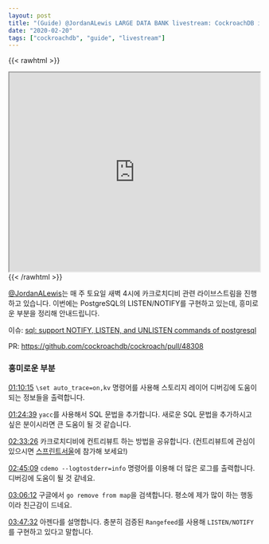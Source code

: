 ```yaml
---
layout: post
title: "(Guide) @JordanALewis LARGE DATA BANK livestream: CockroachDB is learning the secret technique LISTEN/NOTIFY"
date: "2020-02-20"
tags: ["cockroachdb", "guide", "livestream"]
---
```


{{< rawhtml >}}
<iframe
	src="https://player.twitch.tv/?video=v608291326&parent=streamernews.example.com&autoplay=false"
	height="400"
	width="100%"
	allowfullscreen="true">
</iframe>
{{< /rawhtml >}}

[@JordanALewis](https://mobile.twitter.com/JordanALewis)는 매 주 토요일 새벽
4시에 카크로치디비 관련 라이브스트림을 진행하고 있습니다. 이번에는 PostgreSQL의 LISTEN/NOTIFY를
구현하고 있는데, 흥미로운 부분을 정리해 안내드립니다.

이슈: [sql: support NOTIFY, LISTEN, and UNLISTEN commands of postgresql](https://github.com/cockroachdb/cockroach/issues/41522)

PR: https://github.com/cockroachdb/cockroach/pull/48308

<!--more-->

### 흥미로운 부분

[01:10:15](https://www.twitch.tv/videos/608291326?t=1h10m15s) `\set auto_trace=on,kv` 명령어를 사용해 스토리지 레이어 디버깅에 도움이 되는 정보들을 출력합니다.

[01:24:39](https://www.twitch.tv/videos/608291326?t=1h24m39s) `yacc`를 사용해서 SQL 문법을 추가합니다. 새로운 SQL 문법을 추가하시고 싶은 분이시라면 큰 도움이 될 것 같습니다.

[02:33:26](https://www.twitch.tv/videos/608291326?t=2h33m26s) 카크로치디비에 컨트리뷰트 하는 방법을 공유합니다. (컨트리뷰트에 관심이 있으시면 [스프린트서울](https://www.sprintseoul.org)에 참가해 보세요!)

[02:45:09](https://www.twitch.tv/videos/608291326?t=2h54m9s) `cdemo --logtostderr=info` 명령어를 이용해 더 많은 로그를 출력합니다. 디버깅에 도움이 될 것 같네요.

[03:06:12](https://www.twitch.tv/videos/608291326?t=3h6m12s) 구글에서 `go remove from map`을 검색합니다. 평소에 제가 많이 하는 행동이라 친근감이 드네요.

[03:47:32](https://www.twitch.tv/videos/608291326?t=3h47m32s) 아젠다를 설명합니다. 충분히 검증된 `Rangefeed`를 사용해 `LISTEN/NOTIFY`를 구현하고 있다고 말합니다.
